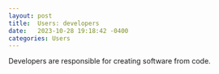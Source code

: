 ```yaml
---
layout: post
title:  Users: developers
date:   2023-10-28 19:18:42 -0400
categories: Users
---
```

Developers are responsible for creating software from code.
